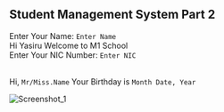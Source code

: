 ## Student Management System Part 2

Enter Your Name: `Enter Name` <br/>
Hi Yasiru Welcome to M1 School <br/>
Enter Your NIC Number: `Enter NIC` <br/><br/>

Hi, `Mr/Miss.Name` Your Birthday is `Month Date, Year` <br/>

![Screenshot_1](https://github.com/yasiruviyara/python-1/assets/80908044/798d1ba3-528d-4ed6-aa7b-13a96f831279)
